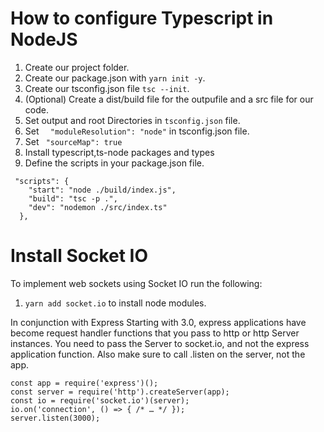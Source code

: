 # How to configure Typescript in NodeJS

1. Create our project folder.
2. Create our package.json with ```yarn init -y```.
3. Create our tsconfig.json file ```tsc --init```.
4. (Optional) Create a dist/build file for the outpufile and a src file for our code.
5. Set output and root Directories in ```tsconfig.json``` file.
6. Set ```  "moduleResolution": "node"``` in tsconfig.json file.
7. Set ``` "sourceMap": true```
8. Install typescript,ts-node packages and types
9. Define the scripts in your package.json file.
```
 "scripts": {
    "start": "node ./build/index.js",
    "build": "tsc -p .",
    "dev": "nodemon ./src/index.ts"
  },
```

# Install Socket IO

To implement web sockets using Socket IO run the following:
 1. ```yarn add socket.io``` to install node modules.

In conjunction with Express
Starting with 3.0, express applications have become request handler functions that you pass to http or http Server instances. You need to pass the Server to socket.io, and not the express application function. Also make sure to call .listen on the server, not the app.
```
const app = require('express')();
const server = require('http').createServer(app);
const io = require('socket.io')(server);
io.on('connection', () => { /* … */ });
server.listen(3000);
```